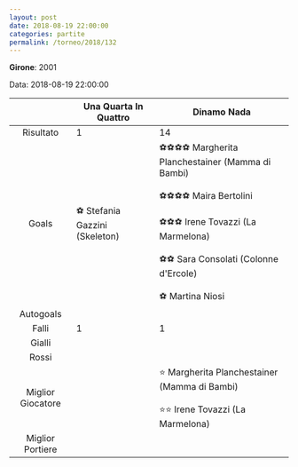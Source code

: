 ```yaml
---
layout: post
date: 2018-08-19 22:00:00
categories: partite
permalink: /torneo/2018/132
---
```

**Girone**: 2001

Data: 2018-08-19 22:00:00

| | Una Quarta In Quattro | Dinamo Nada |
|:-----:|-----|-----|
Risultato|1|14
Goals|⚽ Stefania Gazzini (Skeleton)|⚽⚽⚽⚽ Margherita Planchestainer (Mamma di Bambi)<br/><br/>⚽⚽⚽⚽ Maira Bertolini<br/><br/>⚽⚽⚽ Irene Tovazzi (La Marmelona)<br/><br/>⚽⚽ Sara Consolati (Colonne d'Ercole)<br/><br/>⚽ Martina Niosi<br/>
Autogoals||
Falli|1|1
Gialli||
Rossi||
Miglior Giocatore||⭐ Margherita Planchestainer (Mamma di Bambi)<br/><br/>⭐⭐ Irene Tovazzi (La Marmelona)<br/>
Miglior Portiere||